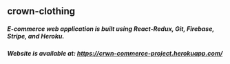 ## crown-clothing

##### E-commerce web application is built using React-Redux, Git, Firebase, Stripe, and Heroku. 

##### Website is available at: https://crwn-commerce-project.herokuapp.com/
